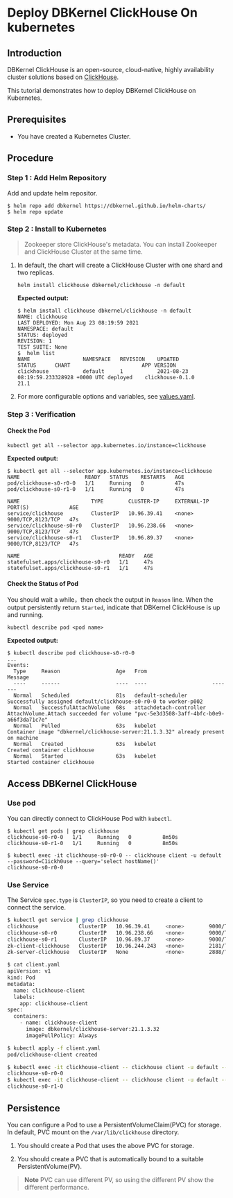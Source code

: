 # Deploy DBKernel ClickHouse On kubernetes

## Introduction

DBKernel ClickHouse is an open-source, cloud-native, highly availability cluster solutions based on [ClickHouse](https://clickhouse.tech/).

This tutorial demonstrates how to deploy DBKernel ClickHouse on Kubernetes.

## Prerequisites

- You have created a Kubernetes Cluster.

## Procedure

### Step 1 : Add Helm Repository

Add and update helm repositor.

```shell
$ helm repo add dbkernel https://dbkernel.github.io/helm-charts/
$ helm repo update
```

### Step 2 :  Install to Kubernetes

> Zookeeper store ClickHouse's metadata. You can install Zookeeper and ClickHouse Cluster at the same time.

1. In default, the chart will create a ClickHouse Cluster with one shard and two replicas.

   ```shell
   helm install clickhouse dbkernel/clickhouse -n default
   ```

   **Expected output:**

   ```shell
   $ helm install clickhouse dbkernel/clickhouse -n default
   NAME: clickhouse
   LAST DEPLOYED: Mon Aug 23 08:19:59 2021
   NAMESPACE: default
   STATUS: deployed
   REVISION: 1
   TEST SUITE: None
   $  helm list
   NAME                	NAMESPACE	REVISION	UPDATED                                	STATUS  	CHART                     	APP VERSION
   clickhouse          	default  	1       	2021-08-23 08:19:59.233328928 +0000 UTC	deployed	clickhouse-0.1.0          	21.1
   ```

2. For more configurable options and variables, see [values.yaml](values.yaml).

### Step 3 :  Verification

#### Check the Pod
```shell
kubectl get all --selector app.kubernetes.io/instance=clickhouse
```

**Expected output:**

```shell
$ kubectl get all --selector app.kubernetes.io/instance=clickhouse
NAME                     READY   STATUS    RESTARTS   AGE
pod/clickhouse-s0-r0-0   1/1     Running   0          47s
pod/clickhouse-s0-r1-0   1/1     Running   0          47s

NAME                       TYPE        CLUSTER-IP     EXTERNAL-IP   PORT(S)             AGE
service/clickhouse         ClusterIP   10.96.39.41    <none>        9000/TCP,8123/TCP   47s
service/clickhouse-s0-r0   ClusterIP   10.96.238.66   <none>        9000/TCP,8123/TCP   47s
service/clickhouse-s0-r1   ClusterIP   10.96.89.37    <none>        9000/TCP,8123/TCP   47s

NAME                                READY   AGE
statefulset.apps/clickhouse-s0-r0   1/1     47s
statefulset.apps/clickhouse-s0-r1   1/1     47s
```

#### Check the Status of Pod

You should wait a while，then check the output in `Reason` line. When the output persistently return `Started`, indicate that DBKernel ClickHouse is up and running.

```
kubectl describe pod <pod name>
```
**Expected output:**

```shell
$ kubectl describe pod clickhouse-s0-r0-0
...
Events:
  Type     Reason                  Age   From                     Message
  ----     ------                  ----  ----                     -------
  Normal   Scheduled               81s   default-scheduler        Successfully assigned default/clickhouse-s0-r0-0 to worker-p002
  Normal   SuccessfulAttachVolume  68s   attachdetach-controller  AttachVolume.Attach succeeded for volume "pvc-5e3d3508-3aff-4bfc-b0e9-a66f3da71c7e"
  Normal   Pulled                  63s   kubelet                  Container image "dbkernel/clickhouse-server:21.1.3.32" already present on machine
  Normal   Created                 63s   kubelet                  Created container clickhouse
  Normal   Started                 63s   kubelet                  Started container clickhouse
```

## Access DBKernel ClickHouse

### Use pod

You can directly connect to ClickHouse Pod with `kubectl`.

```
$ kubectl get pods | grep clickhouse
clickhouse-s0-r0-0   1/1     Running   0          8m50s
clickhouse-s0-r1-0   1/1     Running   0          8m50s

$ kubectl exec -it clickhouse-s0-r0-0 -- clickhouse client -u default --password=C1ickh0use --query='select hostName()'
clickhouse-s0-r0-0

```

### Use Service

The Service `spec.type` is `ClusterIP`, so you need to create a client to connect the service.

```bash
$ kubectl get service | grep clickhouse
clickhouse             ClusterIP   10.96.39.41     <none>        9000/TCP,8123/TCP   12m
clickhouse-s0-r0       ClusterIP   10.96.238.66    <none>        9000/TCP,8123/TCP   12m
clickhouse-s0-r1       ClusterIP   10.96.89.37     <none>        9000/TCP,8123/TCP   12m
zk-client-clickhouse   ClusterIP   10.96.244.243   <none>        2181/TCP            12m
zk-server-clickhouse   ClusterIP   None            <none>        2888/TCP,3888/TCP   12m

$ cat client.yaml
apiVersion: v1
kind: Pod
metadata:
  name: clickhouse-client
  labels:
    app: clickhouse-client
spec:
  containers:
    - name: clickhouse-client
      image: dbkernel/clickhouse-server:21.1.3.32
      imagePullPolicy: Always

$ kubectl apply -f client.yaml
pod/clickhouse-client created

$ kubectl exec -it clickhouse-client -- clickhouse client -u default --password=C1ickh0use -h 10.96.39.41 --query='select hostName()'
clickhouse-s0-r0-0
$ kubectl exec -it clickhouse-client -- clickhouse client -u default --password=C1ickh0use -h 10.96.39.41 --query='select hostName()'
clickhouse-s0-r1-0
```

## Persistence

You can configure a Pod to use a PersistentVolumeClaim(PVC) for storage.
In default, PVC mount on the `/var/lib/clickhouse` directory.

1. You should create a Pod that uses the above PVC for storage.

2. You should create a PVC that is automatically bound to a suitable PersistentVolume(PV).

> **Note**
> PVC can use different PV, so using the different PV show the different performance.
